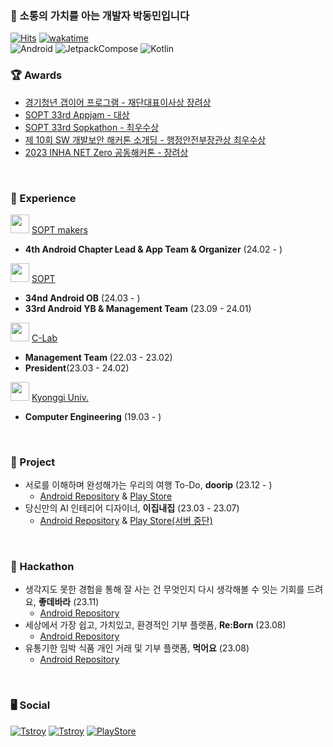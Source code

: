 ### 👋 소통의 가치를 아는 개발자 박동민입니다    
[![Hits](https://hits.seeyoufarm.com/api/count/incr/badge.svg?url=https%3A%2F%2Fgithub.com%2Fchattymin&count_bg=%2379C83D&title_bg=%23555555&icon=github.svg&icon_color=%23E7E7E7&title=hits&edge_flat=true)](https://hits.seeyoufarm.com)
[![wakatime](https://wakatime.com/badge/user/018b6af5-b526-4585-90a3-a8dd3d9e5a33.svg)](https://wakatime.com/@018b6af5-b526-4585-90a3-a8dd3d9e5a33)   
![Android](https://img.shields.io/badge/Android-3DDC84?style=for-the-badge&logo=Android&logoColor=white)
![JetpackCompose](https://img.shields.io/badge/JetpackCompose-4285F4?style=for-the-badge&logo=jetpackcompose&logoColor=white)
![Kotlin](https://img.shields.io/badge/kotlin-7F52FF?style=for-the-badge&logo=Kotlin&logoColor=white)
</br>

### **🏆 Awards**
- [경기청년 갭이어 프로그램 - 재단대표이사상 장려상](https://github.com/plandamoa)
- [SOPT 33rd Appjam - 대상](https://github.com/Team-Going)   
- [SOPT 33rd Sopkathon - 최우수상](https://github.com/DO-SOPT-SOPKATHON-ANDROID-TEAM3)
- [제 10회 SW 개발보안 해커톤 소개딩 - 행정안전부장관상 최우수상](https://github.com/Don-tEuhRa)   
- [2023 INHA NET Zero 공동해커톤 - 장려상](https://github.com/InhaHackathon)     
</br>

### **🎁 Experience**
<img src="https://github.com/chattymin/chattymin/assets/52882799/3eba4ad4-8e50-4e8e-b8b0-decf17aea2b2" width="30" height="30"/> [SOPT makers](https://makers.sopt.org/)   
- **4th Android Chapter Lead & App Team & Organizer** (24.02 - )   

<img src="https://github.com/chattymin/chattymin/assets/52882799/fbe6681a-39f8-4d50-9080-a9c98c953e25" width="30" height="30"/> [SOPT](https://www.sopt.org)   
- **34nd Android OB** (24.03 - )
- **33rd Android YB &  Management Team** (23.09 - 24.01)   

<img src="https://github.com/chattymin/chattymin/assets/52882799/880f985c-09b2-4aec-a922-cfd8ff2e27f9" width="30" height="30"/> [C-Lab](https://www.clab.page/)   
- **Management Team** (22.03 - 23.02)  
- **President**(23.03 - 24.02)  

<img src="https://github.com/chattymin/chattymin/assets/52882799/f9ce708e-4269-426b-a26c-68c351333022" width="30" height="30"/> [Kyonggi Univ.](https://www.kyonggi.ac.kr/www/index.do)   
- **Computer Engineering** (19.03 - )  
</br>

### **💪 Project**
- 서로를 이해하며 완성해가는 우리의 여행 To-Do, **doorip** (23.12 - )
  - [Android Repository](https://github.com/Team-Going/Going-Android) & [Play Store](https://play.google.com/store/apps/details?id=com.going.doorip)
- 당신만의 AI 인테리어 디자이너, **이집내집** (23.03 - 23.07)
  - [Android Repository](https://github.com/EzipNaezip/gd-app) & [Play Store(서버 중단)](https://play.google.com/store/apps/details?id=com.dongminpark.projectgd)
</br>

### **👑 Hackathon**
- 생각지도 못한 경험을 통해 잘 사는 건 무엇인지 다시 생각해볼 수 잇는 기회를 드려요, **좋데바라** (23.11)
  - [Android Repository](https://github.com/DO-SOPT-SOPKATHON-ANDROID-TEAM3)
- 세상에서 가장 쉽고, 가치있고, 환경적인 기부 플랫폼, **Re:Born** (23.08)
  - [Android Repository](https://github.com/Don-tEuhRa/Android)
- 유통기한 임박 식품 개인 거래 및 기부 플랫폼, **먹어요** (23.08)
  - [Android Repository](https://github.com/InhaHackathon/FoodMarketAndroid)
</br>

### **🖥️ Social**
[![Tstroy](https://img.shields.io/badge/개인블로그-000000?style=flat-square&logo=tistory&logoColor=white)](https://naemamdaelo.tistory.com) 
[![Tstroy](https://img.shields.io/badge/doorip팀블로그-FF4F11?style=flat-square&logo=tistory&logoColor=white)](https://teamgoinggoing.tistory.com/) 
[![PlayStore](https://img.shields.io/badge/GooglePlayStore-4285F4?style=flat-square&logo=googlepay&logoColor=white)](https://play.google.com/store/apps/developer?id=Chattymin)   
